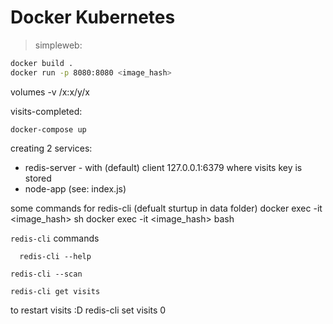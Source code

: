 # Docker Kubernetes


> simpleweb: 

```bash {cmd}
docker build .
docker run -p 8080:8080 <image_hash>
```
volumes -v /x:x/y/x



visits-completed:
 
``` 
docker-compose up
```
creating 2 services: 
  * redis-server -  with (default) client 127.0.0.1:6379 where visits key is stored 
  * node-app (see: index.js) 
 
some commands for redis-cli (defualt sturtup in data folder)
docker exec -it <image_hash> sh 
docker exec -it <image_hash> bash


`redis-cli` commands 
```
  redis-cli --help
```

```
redis-cli --scan
```

```
redis-cli get visits 
```
to restart visits :D 
  redis-cli set visits 0


  


